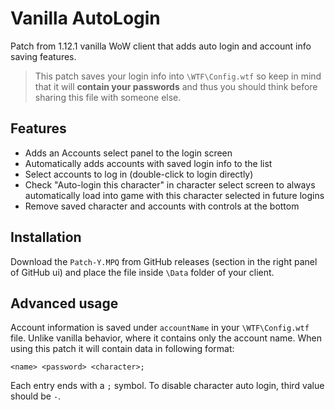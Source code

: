 # Vanilla AutoLogin

Patch from 1.12.1 vanilla WoW client that adds auto login and account info saving features.

> This patch saves your login info into `\WTF\Config.wtf` so keep in mind that it will **contain your passwords** and thus you should think before sharing this file with someone else.

## Features

- Adds an Accounts select panel to the login screen
- Automatically adds accounts with saved login info to the list
- Select accounts to log in (double-click to login directly)
- Check "Auto-login this character" in character select screen to always automatically load into game with this character selected in future logins
- Remove saved character and accounts with controls at the bottom

## Installation

Download the `Patch-Y.MPQ` from GitHub releases (section in the right panel of GitHub ui) and place the file inside `\Data` folder of your client.

## Advanced usage

Account information is saved under `accountName` in your `\WTF\Config.wtf` file. Unlike vanilla behavior, where it contains only the account name. When using this patch it will contain data in following format:

```
<name> <password> <character>;
```

Each entry ends with a `;` symbol. To disable character auto login, third value should be `-`.
